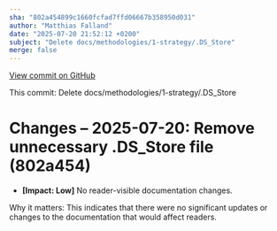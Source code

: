 ```yaml
---
sha: "802a454899c1660fcfad7ffd06667b358950d031"
author: "Matthias Falland"
date: "2025-07-20 21:52:12 +0200"
subject: "Delete docs/methodologies/1-strategy/.DS_Store"
merge: false
---
```


[View commit on GitHub](https://github.com/TheTrustedAdvisor/FabricAdoptionFramework/commit/802a454899c1660fcfad7ffd06667b358950d031)

This commit: Delete docs/methodologies/1-strategy/.DS_Store

# Changes – 2025-07-20: Remove unnecessary .DS_Store file (802a454)

- **[Impact: Low]** No reader-visible documentation changes.

Why it matters: This indicates that there were no significant updates or changes to the documentation that would affect readers.
